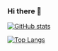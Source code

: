 ### Hi there 👋

[![GitHub stats](https://github-readme-stats.vercel.app/api?username=t-bre&count_private=true&show_icons=true&hide=stars)](https://github.com/anuraghazra/github-readme-stats)

[![Top Langs](https://github-readme-stats.vercel.app/api/top-langs/?username=t-bre&layout=compact)](https://github.com/anuraghazra/github-readme-stats)
